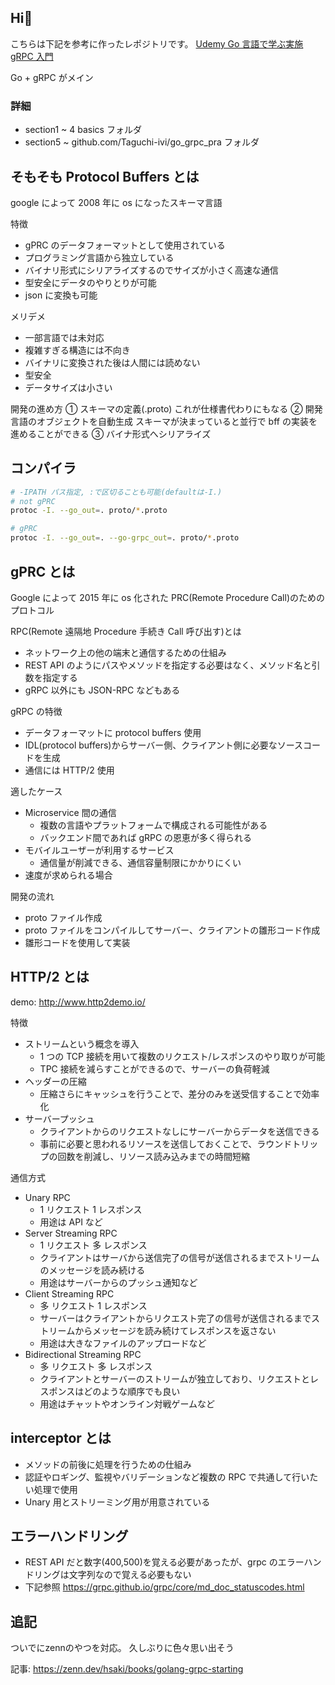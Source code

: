 ## Hi👋

こちらは下記を参考に作ったレポジトリです。
[Udemy Go 言語で学ぶ実施 gRPC 入門](https://www.udemy.com/course/go-grpc-x/)

Go + gRPC がメイン

### 詳細

- section1 ~ 4 basics フォルダ
- section5 ~ github.com/Taguchi-ivi/go_grpc_pra フォルダ

## そもそも Protocol Buffers とは

google によって 2008 年に os になったスキーマ言語

特徴

- gPRC のデータフォーマットとして使用されている
- プログラミング言語から独立している
- バイナリ形式にシリアライズするのでサイズが小さく高速な通信
- 型安全にデータのやりとりが可能
- json に変換も可能

メリデメ

- 一部言語では未対応
- 複雑すぎる構造には不向き
- バイナリに変換された後は人間には読めない
- 型安全
- データサイズは小さい

開発の進め方
① スキーマの定義(.proto) これが仕様書代わりにもなる
② 開発言語のオブジェクトを自動生成 スキーマが決まっていると並行で bff の実装を進めることができる
③ バイナ形式へシリアライズ

## コンパイラ

```bash
# -IPATH パス指定, :で区切ることも可能(defaultは-I.)
# not gPRC
protoc -I. --go_out=. proto/*.proto
```

```bash
# gPRC
protoc -I. --go_out=. --go-grpc_out=. proto/*.proto
```

## gPRC とは

Google によって 2015 年に os 化された PRC(Remote Procedure Call)のためのプロトコル

RPC(Remote 遠隔地 Procedure 手続き Call 呼び出す)とは

- ネットワーク上の他の端末と通信するための仕組み
- REST API のようにパスやメソッドを指定する必要はなく、メソッド名と引数を指定する
- gRPC 以外にも JSON-RPC などもある

gRPC の特徴

- データフォーマットに protocol buffers 使用
- IDL(protocol buffers)からサーバー側、クライアント側に必要なソースコードを生成
- 通信には HTTP/2 使用

適したケース

- Microservice 間の通信
  - 複数の言語やプラットフォームで構成される可能性がある
  - バックエンド間であれば gRPC の恩恵が多く得られる
- モバイルユーザーが利用するサービス
  - 通信量が削減できる、通信容量制限にかかりにくい
- 速度が求められる場合

開発の流れ

- proto ファイル作成
- proto ファイルをコンパイルしてサーバー、クライアントの雛形コード作成
- 雛形コードを使用して実装

## HTTP/2 とは

demo: http://www.http2demo.io/

特徴

- ストリームという概念を導入
  - 1 つの TCP 接続を用いて複数のリクエスト/レスポンスのやり取りが可能
  - TPC 接続を減らすことができるので、サーバーの負荷軽減
- ヘッダーの圧縮
  - 圧縮さらにキャッシュを行うことで、差分のみを送受信することで効率化
- サーバープッシュ
  - クライアントからのリクエストなしにサーバーからデータを送信できる
  - 事前に必要と思われるリソースを送信しておくことで、ラウンドトリップの回数を削減し、リソース読み込みまでの時間短縮

通信方式

- Unary RPC
  - 1 リクエスト 1 レスポンス
  - 用途は API など
- Server Streaming RPC
  - 1 リクエスト 多 レスポンス
  - クライアントはサーバから送信完了の信号が送信されるまでストリームのメッセージを読み続ける
  - 用途はサーバーからのプッシュ通知など
- Client Streaming RPC
  - 多 リクエスト 1 レスポンス
  - サーバーはクライアントからリクエスト完了の信号が送信されるまでストリームからメッセージを読み続けてレスポンスを返さない
  - 用途は大きなファイルのアップロードなど
- Bidirectional Streaming RPC
  - 多 リクエスト 多 レスポンス
  - クライアントとサーバーのストリームが独立しており、リクエストとレスポンスはどのような順序でも良い
  - 用途はチャットやオンライン対戦ゲームなど

## interceptor とは

- メソッドの前後に処理を行うための仕組み
- 認証やロギング、監視やバリデーションなど複数の RPC で共通して行いたい処理で使用
- Unary 用とストリーミング用が用意されている

## エラーハンドリング

- REST API だと数字(400,500)を覚える必要があったが、grpc のエラーハンドリングは文字列なので覚える必要もない
- 下記参照
  https://grpc.github.io/grpc/core/md_doc_statuscodes.html


## 追記
ついでにzennのやつを対応。
久しぶりに色々思い出そう

記事: https://zenn.dev/hsaki/books/golang-grpc-starting